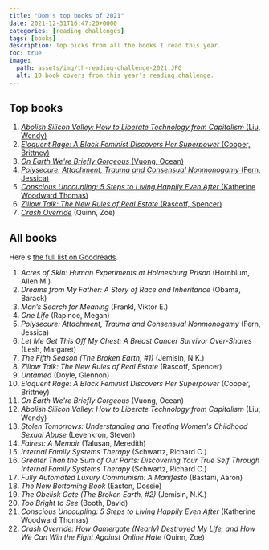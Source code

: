 ```yaml
---
title: "Dom's top books of 2021"
date: 2021-12-31T16:47:20+0000
categories: [reading challenges]
tags: [books]
description: Top picks from all the books I read this year.
toc: true
image:
  path: assets/img/th-reading-challenge-2021.JPG
  alt: 10 book covers from this year's reading challenge.
---
```


## Top books

1. [_Abolish Silicon Valley: How to Liberate Technology from Capitalism_ (Liu, Wendy)](https://www.goodreads.com/book/show/48760481-abolish-silicon-valley)
1. [_Eloquent Rage: A Black Feminist Discovers Her Superpower_ (Cooper, Brittney)](https://www.goodreads.com/book/show/33574165-eloquent-rage)
1. [_On Earth We're Briefly Gorgeous_ (Vuong, Ocean)](https://www.goodreads.com/book/show/41880609-on-earth-we-re-briefly-gorgeous)
1. [_Polysecure: Attachment, Trauma and Consensual Nonmonogamy_ (Fern, Jessica)](https://www.goodreads.com/book/show/52569124-polysecure)
1. [_Conscious Uncoupling: 5 Steps to Living Happily Even After_ (Katherine Woodward Thomas)](https://www.goodreads.com/book/show/22747762-conscious-uncoupling)
1. [_Zillow Talk: The New Rules of Real Estate_ (Rascoff, Spencer)](https://www.goodreads.com/book/show/22217711-zillow-talk)
1. [_Crash Override_](https://www.goodreads.com/book/show/28251812-crash-override) (Quinn, Zoe)

## All books

Here's [the full list on Goodreads](https://www.goodreads.com/user_challenges/30766708).

1. _Acres of Skin: Human Experiments at Holmesburg Prison_ (Hornblum, Allen M.)
1. _Dreams from My Father: A Story of Race and Inheritance_ (Obama, Barack)
1. _Man’s Search for Meaning_ (Frankl, Viktor E.)
1. _One Life_ (Rapinoe, Megan)
1. _Polysecure: Attachment, Trauma and Consensual Nonmonogamy_ (Fern, Jessica)
1. _Let Me Get This Off My Chest: A Breast Cancer Survivor Over-Shares_ (Lesh, Margaret)
1. _The Fifth Season (The Broken Earth, #1)_ (Jemisin, N.K.)
1. _Zillow Talk: The New Rules of Real Estate_ (Rascoff, Spencer)
1. _Untamed_ (Doyle, Glennon)
1. _Eloquent Rage: A Black Feminist Discovers Her Superpower_ (Cooper, Brittney)
1. _On Earth We're Briefly Gorgeous_ (Vuong, Ocean)
1. _Abolish Silicon Valley: How to Liberate Technology from Capitalism_ (Liu, Wendy)
1. _Stolen Tomorrows: Understanding and Treating Women's Childhood Sexual Abuse_ (Levenkron, Steven)
1. _Fairest: A Memoir_ (Talusan, Meredith)
1. _Internal Family Systems Therapy_ (Schwartz, Richard C.)
1. _Greater Than the Sum of Our Parts: Discovering Your True Self Through Internal Family Systems Therapy_ (Schwartz, Richard C.)
1. _Fully Automated Luxury Communism: A Manifesto_ (Bastani, Aaron)
1. _The New Bottoming Book_ (Easton, Dossie)
1. _The Obelisk Gate (The Broken Earth, #2)_ (Jemisin, N.K.)
1. _Too Bright to See_ (Booth, David)
1. _Conscious Uncoupling: 5 Steps to Living Happily Even After_ (Katherine Woodward Thomas)
1. _Crash Override: How Gamergate (Nearly) Destroyed My Life, and How We Can Win the Fight Against Online Hate_ (Quinn, Zoe)
